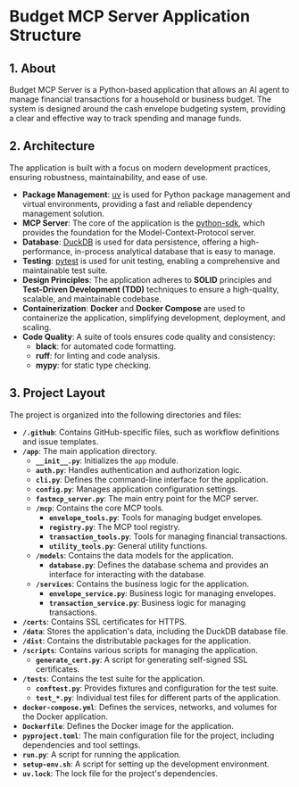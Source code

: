 # Budget MCP Server Application Structure

## 1. About

Budget MCP Server is a Python-based application that allows an AI agent to manage financial transactions for a household or business budget. The system is designed around the cash envelope budgeting system, providing a clear and effective way to track spending and manage funds.

## 2. Architecture

The application is built with a focus on modern development practices, ensuring robustness, maintainability, and ease of use.

- **Package Management**: [uv](https://docs.astral.sh/uv/) is used for Python package management and virtual environments, providing a fast and reliable dependency management solution.
- **MCP Server**: The core of the application is the [python-sdk](https://github.com/modelcontextprotocol/python-sdk), which provides the foundation for the Model-Context-Protocol server.
- **Database**: [DuckDB](https://duckdb.org/) is used for data persistence, offering a high-performance, in-process analytical database that is easy to manage.
- **Testing**: [pytest](https://docs.pytest.org/) is used for unit testing, enabling a comprehensive and maintainable test suite.
- **Design Principles**: The application adheres to **SOLID** principles and **Test-Driven Development (TDD)** techniques to ensure a high-quality, scalable, and maintainable codebase.
- **Containerization**: **Docker** and **Docker Compose** are used to containerize the application, simplifying development, deployment, and scaling.
- **Code Quality**: A suite of tools ensures code quality and consistency:
  - **black**: for automated code formatting.
  - **ruff**: for linting and code analysis.
  - **mypy**: for static type checking.

## 3. Project Layout

The project is organized into the following directories and files:

- **`/.github`**: Contains GitHub-specific files, such as workflow definitions and issue templates.
- **`/app`**: The main application directory.
  - **`__init__.py`**: Initializes the `app` module.
  - **`auth.py`**: Handles authentication and authorization logic.
  - **`cli.py`**: Defines the command-line interface for the application.
  - **`config.py`**: Manages application configuration settings.
  - **`fastmcp_server.py`**: The main entry point for the MCP server.
  - **`/mcp`**: Contains the core MCP tools.
    - **`envelope_tools.py`**: Tools for managing budget envelopes.
    - **`registry.py`**: The MCP tool registry.
    - **`transaction_tools.py`**: Tools for managing financial transactions.
    - **`utility_tools.py`**: General utility functions.
  - **`/models`**: Contains the data models for the application.
    - **`database.py`**: Defines the database schema and provides an interface for interacting with the database.
  - **`/services`**: Contains the business logic for the application.
    - **`envelope_service.py`**: Business logic for managing envelopes.
    - **`transaction_service.py`**: Business logic for managing transactions.
- **`/certs`**: Contains SSL certificates for HTTPS.
- **`/data`**: Stores the application's data, including the DuckDB database file.
- **`/dist`**: Contains the distributable packages for the application.
- **`/scripts`**: Contains various scripts for managing the application.
  - **`generate_cert.py`**: A script for generating self-signed SSL certificates.
- **`/tests`**: Contains the test suite for the application.
  - **`conftest.py`**: Provides fixtures and configuration for the test suite.
  - **`test_*.py`**: Individual test files for different parts of the application.
- **`docker-compose.yml`**: Defines the services, networks, and volumes for the Docker application.
- **`Dockerfile`**: Defines the Docker image for the application.
- **`pyproject.toml`**: The main configuration file for the project, including dependencies and tool settings.
- **`run.py`**: A script for running the application.
- **`setup-env.sh`**: A script for setting up the development environment.
- **`uv.lock`**: The lock file for the project's dependencies.